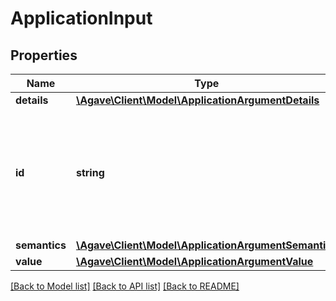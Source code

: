 # ApplicationInput

## Properties
Name | Type | Description | Notes
------------ | ------------- | ------------- | -------------
**details** | [**\Agave\Client\Model\ApplicationArgumentDetails**](ApplicationArgumentDetails.md) |  | 
**id** | **string** | The id of this argument. This will be the replacement string in your wrapper scripts. | 
**semantics** | [**\Agave\Client\Model\ApplicationArgumentSemantics**](ApplicationArgumentSemantics.md) |  | 
**value** | [**\Agave\Client\Model\ApplicationArgumentValue**](ApplicationArgumentValue.md) |  | 

[[Back to Model list]](../README.md#documentation-for-models) [[Back to API list]](../README.md#documentation-for-api-endpoints) [[Back to README]](../README.md)


